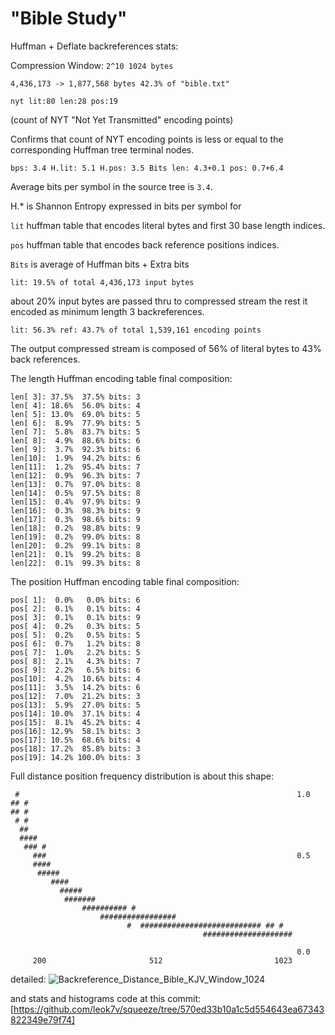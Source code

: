 # "Bible Study"

Huffman + Deflate backreferences stats:

Compression Window: ```2^10 1024 bytes``` 

```4,436,173 -> 1,877,568 bytes 42.3% of "bible.txt"```

```nyt lit:80 len:28 pos:19``` 

(count of NYT "Not Yet Transmitted" encoding points)

Confirms that count of NYT encoding points is less or equal to the 
corresponding Huffman tree terminal nodes. 

```bps: 3.4 H.lit: 5.1 H.pos: 3.5 Bits len: 4.3+0.1 pos: 0.7+6.4```

Average bits per symbol in the source tree is ```3.4```.

H.* is Shannon Entropy expressed in bits per symbol for

```lit``` huffman table that encodes literal bytes and first 30 base length indices.

```pos``` huffman table that encodes back reference positions indices.

```Bits``` is average of Huffman bits + Extra bits

```lit: 19.5% of total 4,436,173 input bytes```

about 20% input bytes are passed thru to compressed stream
the rest it encoded as minimum length 3 backreferences.

```lit: 56.3% ref: 43.7% of total 1,539,161 encoding points```

The output compressed stream is composed of 56% of literal bytes
to 43% back references.


The length Huffman encoding table final composition:

```
len[ 3]: 37.5%  37.5% bits: 3
len[ 4]: 18.6%  56.0% bits: 4
len[ 5]: 13.0%  69.0% bits: 5
len[ 6]:  8.9%  77.9% bits: 5
len[ 7]:  5.8%  83.7% bits: 5
len[ 8]:  4.9%  88.6% bits: 6
len[ 9]:  3.7%  92.3% bits: 6
len[10]:  1.9%  94.2% bits: 6
len[11]:  1.2%  95.4% bits: 7
len[12]:  0.9%  96.3% bits: 7
len[13]:  0.7%  97.0% bits: 8
len[14]:  0.5%  97.5% bits: 8
len[15]:  0.4%  97.9% bits: 9
len[16]:  0.3%  98.3% bits: 9
len[17]:  0.3%  98.6% bits: 9
len[18]:  0.2%  98.8% bits: 9
len[19]:  0.2%  99.0% bits: 8
len[20]:  0.2%  99.1% bits: 8
len[21]:  0.1%  99.2% bits: 8
len[22]:  0.1%  99.3% bits: 8
```

The position Huffman encoding table final composition:

```
pos[ 1]:  0.0%   0.0% bits: 6
pos[ 2]:  0.1%   0.1% bits: 4
pos[ 3]:  0.1%   0.1% bits: 9
pos[ 4]:  0.2%   0.3% bits: 5
pos[ 5]:  0.2%   0.5% bits: 5
pos[ 6]:  0.7%   1.2% bits: 8
pos[ 7]:  1.0%   2.2% bits: 5
pos[ 8]:  2.1%   4.3% bits: 7
pos[ 9]:  2.2%   6.5% bits: 6
pos[10]:  4.2%  10.6% bits: 4
pos[11]:  3.5%  14.2% bits: 6
pos[12]:  7.0%  21.2% bits: 3
pos[13]:  5.9%  27.0% bits: 5
pos[14]: 10.0%  37.1% bits: 4
pos[15]:  8.1%  45.2% bits: 4
pos[16]: 12.9%  58.1% bits: 3
pos[17]: 10.5%  68.6% bits: 4
pos[18]: 17.2%  85.8% bits: 3
pos[19]: 14.2% 100.0% bits: 3
```

Full distance position frequency distribution is about this shape:

```
 #                                                              1.0
## #                                                           
## #                                                           
 # #                                                           
  ##                                                           
  ####                                                         
   ### #                                                       
     ###                                                        0.5
     ####                                                      
      #####                                                    
         ####                                                  
           #####                                               
            #######                                            
                ########## #                                   
                    #################                          
                          #  ########################### ## #  
                                           ####################
                                                               
                                                                0.0
     200                       512                         1023
```

detailed: 
![Backreference_Distance_Bible_KJV_Window_1024](https://github.com/user-attachments/assets/fc23a7a5-1f71-44c2-9f8e-833eb3f61f0a)

and stats and histograms code at this commit:
[https://github.com/leok7v/squeeze/tree/570ed33b10a1c5d554643ea67343822349e79f74]

